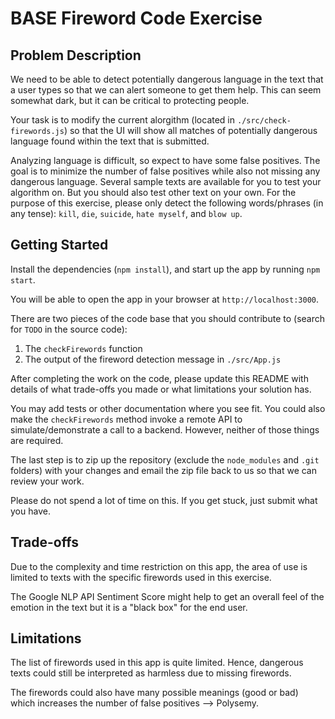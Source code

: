 # BASE Fireword Code Exercise

## Problem Description

We need to be able to detect potentially dangerous language in the text that a user types so that we can alert someone to get them help. This can seem somewhat dark, but it can be critical to protecting people.

Your task is to modify the current alorgithm (located in `./src/check-firewords.js`) so that the UI will show all matches of potentially dangerous language found within the text that is submitted.

Analyzing language is difficult, so expect to have some false positives. The goal is to minimize the number of false positives while also not missing any dangerous language. Several sample texts are available for you to test your algorithm on. But you should also test other text on your own. For the purpose of this exercise, please only detect the following words/phrases (in any tense): `kill`, `die`, `suicide`, `hate myself`, and `blow up`.

## Getting Started

Install the dependencies (`npm install`), and start up the app by running `npm start`.

You will be able to open the app in your browser at `http://localhost:3000`.

There are two pieces of the code base that you should contribute to (search for `TODO` in the source code):

1. The `checkFirewords` function
2. The output of the fireword detection message in `./src/App.js`

After completing the work on the code, please update this README with details of what trade-offs you made or what limitations your solution has.

You may add tests or other documentation where you see fit. You could also make the `checkFirewords` method invoke a remote API to simulate/demonstrate a call to a backend. However, neither of those things are required.

The last step is to zip up the repository (exclude the `node_modules` and `.git` folders) with your changes and email the zip file back to us so that we can review your work.

Please do not spend a lot of time on this. If you get stuck, just submit what you have.

## Trade-offs

Due to the complexity and time restriction on this app, the area of use is limited to texts with the specific firewords
used in this exercise.

The Google NLP API Sentiment Score might help to get an overall feel of the emotion in the text but it is a "black box"
for the end user.

## Limitations

The list of firewords used in this app is quite limited. Hence, dangerous texts could still be interpreted as harmless due to missing firewords.

The firewords could also have many possible meanings (good or bad) which increases the number of false positives 
--> Polysemy.

